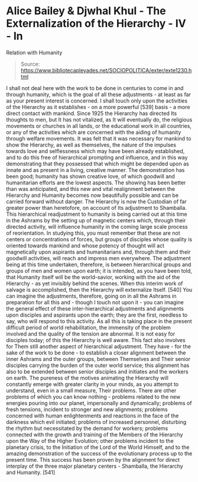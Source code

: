 # Alice Bailey & Djwhal Khul - The Externalization of the Hierarchy - IV - In
Relation with Humanity

> Source: https://www.bibliotecapleyades.net/SOCIOPOLITICA/exter/exte1230.html

I shall not deal here with the work to be done in centuries to come in and through humanity, which is the goal of all these adjustments - at least as far as your present interest is concerned. I shall touch only upon the activities of the Hierarchy as it establishes - on a more powerful [539] basis - a more direct contact with mankind. Since 1925 the Hierarchy has directed Its thoughts to men, but It has not vitalized, as It will eventually do, the religious movements or churches in all lands, or the educational work in all countries, or any of the activities which are concerned with the aiding of humanity through welfare movements. It was felt that it was necessary for mankind to show the Hierarchy, as well as themselves, the nature of the impulses towards love and selflessness which may have been already established, and to do this free of hierarchical prompting and influence, and in this way demonstrating that they possessed that which might be depended upon as innate and as present in a living, creative manner. The demonstration has been good; humanity has shown creative love, of which goodwill and humanitarian efforts are the lowest aspects. The showing has been better than was anticipated, and this new and vital realignment between the Hierarchy and Humanity becomes now beautifully possible and can be carried forward without danger. The Hierarchy is now the Custodian of far greater power than heretofore, on account of Its adjustment to Shamballa.
This hierarchical readjustment to humanity is being carried out at this time in the Ashrams by the setting up of magnetic centers which, through their directed activity, will influence humanity in the coming large scale process of reorientation. In studying this, you must remember that these are not centers or concentrations of forces, but groups of disciples whose quality is oriented towards mankind and whose potency of thought will act magnetically upon aspirants and humanitarians and, through them and their goodwill activities, will reach and impress men everywhere. The adjustment being at this time undertaken, therefore, is between hierarchical groups and groups of men and women upon earth; it is intended, as you have been told, that Humanity itself will be the world-savior, working with the aid of the Hierarchy - as yet invisibly behind the scenes. When this interim work of salvage is accomplished, then the Hierarchy will externalize Itself. [540]
You can imagine the adjustments, therefore, going on in all the Ashrams in preparation for all this and - though I touch not upon it - you can imagine the general effect of these inter-hierarchical adjustments and alignments upon disciples and aspirants upon the earth; they are the first, needless to say, who will respond to this activity. As all this is taking place in the present difficult period of world rehabilitation, the immensity of the problem involved and the quality of the tension are abnormal. It is not easy for disciples today; of this the Hierarchy is well aware. This fact also involves for Them still another aspect of hierarchical adjustment. They have - for the sake of the work to be done - to establish a closer alignment between the inner Ashrams and the outer groups, between Themselves and Their senior disciples carrying the burden of the outer world service; this alignment has also to be extended between senior disciples and initiates and the workers on earth.
The pureness of the motives animating the Hierarchy will constantly emerge with greater clarity in your minds, as you attempt to understand, even in a small measure, Their problems. There are other problems of which you can know nothing - problems related to the new energies pouring into our planet, impersonally and dynamically; problems of fresh tensions, incident to stronger and new alignments; problems concerned with human enlightenments and reactions in the face of the darkness which evil initiated; problems of increased personnel, disturbing the rhythm but necessitated by the demand for workers; problems connected with the growth and training of the Members of the Hierarchy upon the Way of the Higher Evolution; other problems incident to the planetary crisis, to the Initiation of the Lord of the World Himself, and to the amazing demonstration of the success of the evolutionary process up to the present time. This success has been proven by the alignment for direct interplay of the three major planetary centers - Shamballa, the Hierarchy and Humanity. [541]

